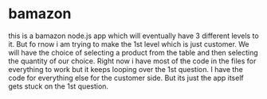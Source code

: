 # bamazon
this is a bamazon node.js app
which will eventually have 3 different levels to it. But fo rnow i am trying to make the 1st level which is just customer. We will have the choice of selecting a product from the table and then selecting the quantity of our choice. Right now i have most of the code in the files for everything to work but it keeps looping over the 1st question. I have the code for everything else for the customer side. But its just the app itself gets stuck on the 1st question.
